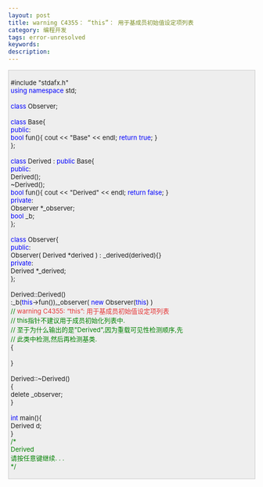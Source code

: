 ```yaml
---
layout: post
title: warning C4355： “this”： 用于基成员初始值设定项列表
category: 编程开发
tags: error-unresolved
keywords: 
description: 
---
```


 

<div
style="border-right:#cccccc 1px solid;padding-right:5px;border-top:#cccccc 1px solid;padding-left:4px;font-size:13px;padding-bottom:4px;border-left:#cccccc 1px solid;width:98%;word-break:break-all;padding-top:4px;border-bottom:#cccccc 1px solid;background-color:#eeeeee;">

\#include "stdafx.h"\
 <span style="color:#0000ff;">using</span> <span
style="color:#0000ff;">namespace</span> std;\
\
 <span style="color:#0000ff;">class</span> Observer;\
\
 <span style="color:#0000ff;">class</span> Base{\
 <span style="color:#0000ff;">public</span>:\
     <span
style="color:#0000ff;">bool</span> fun(){ cout \<\< "Base" \<\< endl;  <span
style="color:#0000ff;">return</span> <span
style="color:#0000ff;">true</span>; }\
 };\
\
 <span style="color:#0000ff;">class</span> Derived : <span
style="color:#0000ff;">public</span> Base{\
 <span style="color:#0000ff;">public</span>:\
     Derived();\
     \~Derived();\
     <span
style="color:#0000ff;">bool</span> fun(){ cout \<\< "Derived" \<\< endl; <span
style="color:#0000ff;">return</span> <span
style="color:#0000ff;">false</span>; }\
 <span style="color:#0000ff;">private</span>:\
     Observer \*\_observer;\
     <span style="color:#0000ff;">bool</span> \_b;\
 };\
\
 <span style="color:#0000ff;">class</span> Observer{\
 <span style="color:#0000ff;">public</span>:\
     Observer( Derived \*derived ) : \_derived(derived){}\
 <span style="color:#0000ff;">private</span>:\
     Derived \*\_derived;\
 };\
\
 Derived::Derived()\
     :\_b(<span
style="color:#0000ff;">this</span>-\>fun()),\_observer( <span
style="color:#0000ff;">new</span> Observer(<span
style="color:#0000ff;">this</span>) )\
     <span style="color:#008000;">//</span><span
style="color:#008000;"> <span
style="color:#e53333;">warning C4355: “this”: 用于基成员初始值设定项列表</span>\
     </span><span style="color:#008000;">//</span><span
style="color:#008000;"> this指针不建议用于成员初始化列表中.\
     </span><span style="color:#008000;">//</span><span
style="color:#008000;"> 至于为什么输出的是"Derived",因为重载可见性检测顺序,先\
     </span><span style="color:#008000;">//</span><span
style="color:#008000;"> 此类中检测,然后再检测基类.</span><span
style="color:#008000;">\
 </span>{\
\
 }\
\
 Derived::\~Derived()\
 {\
     delete \_observer;\
 }\
\
 <span style="color:#0000ff;">int</span> main(){\
     Derived d;\
 }\
 <span style="color:#008000;">/\*</span><span style="color:#008000;">\
 Derived\
 请按任意键继续. . .\
 </span><span style="color:#008000;">\*/</span>

</div>

 

 








